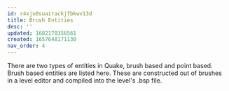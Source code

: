 ```yaml
---
id: r4xju0suairackjfbkwv13d
title: Brush Entities
desc: ''
updated: 1682170356561
created: 1657648171130
nav_order: 4
---
```

There are two types of entities in Quake, brush based and point based.  Brush 
based entities are listed here.  These are constructed out of brushes in a
level editor and compiled into the level's .bsp file.
